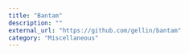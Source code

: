 ```yaml
---
title: "Bantam"
description: ""
external_url: "https://github.com/gellin/bantam"
category: "Miscellaneous"
---
```

